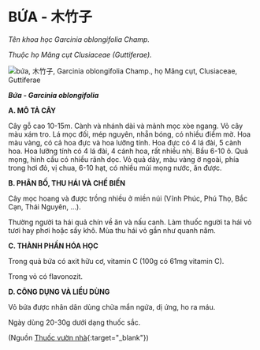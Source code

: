 # BỨA - 木竹子

*Tên khoa học Garcinia oblongifolia Champ.*

*Thuộc họ Măng cụt Clusiaceae (Guttiferae).*

![bứa, 木竹子, Garcinia oblongifolia Champ., họ Măng cụt, Clusiaceae, Guttiferae](/imgs/caythuoc/dtl/bua.jpg)

***Bứa - Garcinia oblongifolia***

**A. MÔ TẢ CÂY**

Cây gỗ cao 10-15m. Cành và nhánh dài và mảnh mọc xòe ngang. Vỏ cây màu xám tro. Lá mọc đối, mép nguyên, nhẵn bóng, có nhiều điểm mờ. Hoa màu vàng, có cả hoa đực và hoa lưỡng tính. Hoa đực có 4 lá đài, 5 cành hoa. Hoa lưỡng tính có 4 lá đài, 4 cánh hoa, rất nhiều nhị. Bầu 6-10 ô. Quả mọng, hình cầu có nhiều rãnh dọc. Vỏ quả dày, màu vàng ở ngoài, phía trong hơi đỏ, vị chua, 6-10 hạt, có nhiều múi mọng nước, ăn được.

**B. PHÂN BỐ, THU HÁI VÀ CHẾ BIẾN**

Cây mọc hoang và được trồng nhiều ở miền núi (Vĩnh Phúc, Phú Thọ, Bắc Cạn, Thái Nguyên, ...).

Thường người ta hái quả chín về ăn và nấu canh. Làm thuốc người ta hái vỏ tươi hay phơi hoặc sấy khô. Mùa thu hái vỏ gần như quanh năm.

**C. THÀNH PHẦN HÓA HỌC**

Trong quả bứa có axit hữu cơ, vitamin C (100g có 61mg vitamin C).

Trong vỏ có flavonozit.

**D. CÔNG DỤNG VÀ LIỀU DÙNG**

Vỏ bứa được nhân dân dùng chửa mẩn ngứa, dị ứng, ho ra máu.

Ngày dùng 20-30g dưới dạng thuốc sắc.


(Nguồn [Thuốc vườn nhà](http://thuocvuonnha.com){:target="_blank"})